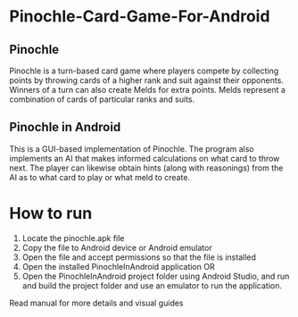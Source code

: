 # Pinochle-Card-Game-For-Android
## Pinochle
Pinochle is a turn-based card game where players compete by collecting points by throwing cards of a higher rank and suit against their opponents. 
Winners of a turn can also create Melds for extra points. Melds represent a combination of cards of particular ranks and suits.

## Pinochle in Android
This is a GUI-based implementation of Pinochle. The program also implements an AI that makes informed calculations on what card to throw next. The player can 
likewise obtain hints (along with reasonings) from the AI as to what card to play or what meld to create.

# How to run
1)	Locate the pinochle.apk file
2)	Copy the file to Android device or Android emulator
3)	Open the file and accept permissions so that the file is installed
4)	Open the installed PinochleInAndroid application
OR
1)	Open the PinochleInAndroid project folder using Android Studio, and run and build the project folder and use an emulator to run the application.

Read manual for more details and visual guides
